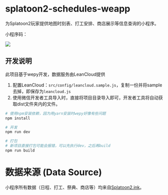 # splatoon2-schedules-weapp

为Splatoon2玩家提供地图时刻表、打工安排、商店展示等信息查询的小程序。

小程序码：

![](https://s1.ax1x.com/2018/07/09/PmRHtU.jpg)

## 开发说明

此项目基于wepy开发，数据服务由LeanCloud提供

1. 配置LeanCloud：`src/config/leancloud.sample.js`，复制一份并将sample去掉，即保存为`leancloud.js`
2. 使用微信开发者工具导入时，直接将项目目录导入即可，开发者工具将自动获取dist文件夹内的文件。

```bash
# 使用npm安装依赖，因为用yarn安装时wepy好像有些问题
npm install

# 开发
npm run dev

# 打包
# 新项目直接打包可能会报错，可以先执行dev，之后再build
npm run build
```

# 数据来源 (Data Source)

小程序所有数据（日程、打工、祭典、商店等）均来自[Splatoon2.ink](https://splatoon2.ink/)。
